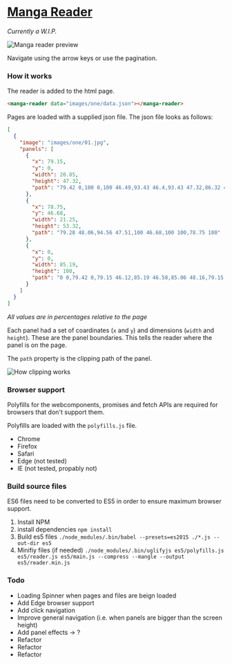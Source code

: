 # [Manga Reader](https://ricklancee.github.io/manga-reader)

*Currently a W.I.P.*

![Manga reader preview](https://github.com/ricklancee/manga-reader/blob/master/reader-preview.gif?raw=true)

Navigate using the arrow keys or use the pagination.

### How it works

The reader is added to the html page.

```html
<manga-reader data="images/one/data.json"></manga-reader>
```

Pages are loaded with a supplied json file. The json file looks as follows:

```json
[
  {
    "image": "images/one/01.jpg",
    "panels": [
      {
        "x": 79.15,
        "y": 0,
        "width": 20.85,
        "height": 47.32,
        "path": "79.42 0,100 0,100 46.49,93.43 46.4,93.43 47.32,86.32 47.05,86.32 46.4,79.15 45.85"
      },
      {
        "x": 78.75,
        "y": 46.68,
        "width": 21.25,
        "height": 53.32,
        "path": "79.28 48.06,94.56 47.51,100 46.68,100 100,78.75 100"
      },
      {
        "x": 0,
        "y": 0,
        "width": 85.19,
        "height": 100,
        "path": "0 0,79.42 0,79.15 46.12,85.19 46.58,85.06 48.16,79.15 48.25,78.75 100,0 100"
      }
    ]
  }
]

```
*All values are in percentages relative to the page* 

Each panel had a set of coardinates (`x` and `y`) and dimensions (`width` and `height`). These are the panel boundaries. This tells the reader where the panel is on the page.

The `path` property is the clipping path of the panel.

![How clipping works](https://github.com/ricklancee/manga-reader/blob/master/clip-preview.jpg?raw=true)  

### Browser support
Polyfills for the webcomponents, promises and fetch APIs are required for browsers that don't support them.

Polyfills are loaded with the `polyfills.js` file.

- Chrome  
- Firefox  
- Safari  
- Edge (not tested)  
- IE (not tested, propably not)

### Build source files
ES6 files need to be converted to ES5 in order to ensure maximum browser support.

1. Install NPM
2. install dependencies `npm install`
3. Build es5 files `./node_modules/.bin/babel --presets=es2015 ./*.js --out-dir es5`
4. Minifiy files (if needed) `./node_modules/.bin/uglifyjs es5/polyfills.js es5/reader.js es5/main.js --compress --mangle --output es5/reader.min.js`

### Todo
- Loading Spinner when pages and files are beign loaded
- Add Edge browser support
- Add click navigation
- Improve general navigation (i.e. when panels are bigger than the screen height)
- Add panel effects -> ?
- Refactor
- Refactor
- Refactor
